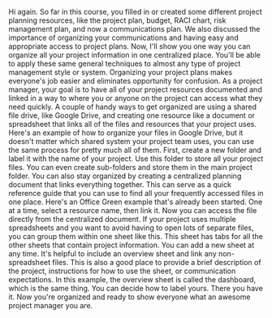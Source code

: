 Hi again. So far in this course, you filled in or created some different project
planning resources, like the project plan, budget, RACI chart, risk management
plan, and now a communications plan. We also discussed the importance of
organizing your communications and having easy and appropriate access to project
plans. Now, I'll show you one way you can organize all your project information
in one centralized place. You'll be able to apply these same general techniques
to almost any type of project management style or system. Organizing your
project plans makes everyone's job easier and eliminates opportunity for
confusion. As a project manager, your goal is to have all of your project
resources documented and linked in a way to where you or anyone on the project
can access what they need quickly. A couple of handy ways to get organized are
using a shared file drive, like Google Drive, and creating one resource like a
document or spreadsheet that links all of the files and resources that your
project uses. Here's an example of how to organize your files in Google Drive,
but it doesn't matter which shared system your project team uses, you can use
the same process for pretty much all of them. First, create a new folder and
label it with the name of your project. Use this folder to store all your
project files. You can even create sub-folders and store them in the main
project folder. You can also stay organized by creating a centralized planning
document that links everything together. This can serve as a quick reference
guide that you can use to find all your frequently accessed files in one place.
Here's an Office Green example that's already been started. One at a time,
select a resource name, then link it. Now you can access the file directly from
the centralized document. If your project uses multiple spreadsheets and you
want to avoid having to open lots of separate files, you can group them within
one sheet like this. This sheet has tabs for all the other sheets that contain
project information. You can add a new sheet at any time. It's helpful to
include an overview sheet and link any non-spreadsheet files. This is also a
good place to provide a brief description of the project, instructions for how
to use the sheet, or communication expectations. In this example, the overview
sheet is called the dashboard, which is the same thing. You can decide how to
label yours. There you have it. Now you're organized and ready to show everyone
what an awesome project manager you are.